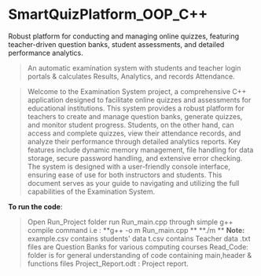 # SmartQuizPlatform_OOP_C++
 Robust platform for conducting and managing online quizzes, featuring teacher-driven question banks, student assessments, and detailed performance analytics.
 

>An automatic examination system with students and teacher login portals & calculates Results, Analytics, and records Attendance.

>Welcome to the Examination System project, a comprehensive C++ application designed to facilitate online quizzes and assessments for educational institutions. This system provides a robust platform for teachers to create and manage question banks, generate quizzes, and monitor student progress. Students, on the other hand, can access and complete quizzes, view their attendance records, and analyze their performance through detailed analytics reports. Key features include dynamic memory management, file handling for data storage, secure password handling, and extensive error checking. The system is designed with a user-friendly console interface, ensuring ease of use for both instructors and students. This document serves as your guide to navigating and utilizing the full capabilities of the Examination System.

**To run the code**:

>Open Run_Project folder
>run Run_main.cpp through simple g++ compile command 
i.e :
**g++ -o m Run_main.cpp
**
>**./m
**
>**Note:**
>example.csv contains students' data
>t.csv contains Teacher data
>.txt files are Question Banks for various computing courses
>Read_Code: folder is for general understanding of code containing main,header & functions files
>Project_Report.odt : Project report.
